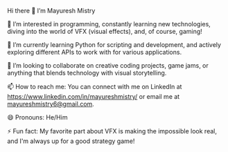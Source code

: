 Hi there 👋 I’m Mayuresh Mistry

👀 I’m interested in programming, constantly learning new technologies, diving into the world of VFX (visual effects), and, of course, gaming!

🌱 I’m currently learning Python for scripting and development, and actively exploring different APIs to work with for various applications.

💞️ I’m looking to collaborate on creative coding projects, game jams, or anything that blends technology with visual storytelling.

📫 How to reach me: You can connect with me on LinkedIn at https://www.linkedin.com/in/mayureshmistry/ or email me at mayureshmistry6@gmail.com.

😄 Pronouns: He/Him

⚡ Fun fact: My favorite part about VFX is making the impossible look real, and I'm always up for a good strategy game!

<!---
Mayuresh-M16/Mayuresh-M16 is a ✨ special ✨ repository because its `README.md` (this file) appears on your GitHub profile.
You can click the Preview link to take a look at your changes.
--->
